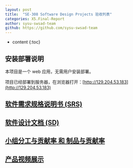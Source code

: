 ```yaml
---
layout: post
title:  "SE-308 Software Design Projects 验收列表"
categories: X5.Final-Report
author: sysu-swsad-team
github: https://github.com/sysu-swsad-team
---
```


* content
{:toc}

## 安装部署说明

本项目是一个 web 应用，无需用户安装部署。

项目已经部署到服务器，在浏览器打开：[http://129.204.53.183](http://129.204.53.183)

## [软件需求规格说明书 (SRS)](https://sysu-swsad-team.github.io/#6.%E9%9C%80%E6%B1%82%E8%A7%84%E6%A0%BC%E8%AF%B4%E6%98%8E%E4%B9%A6-ref)

## [软件设计文档 (SD)](https://sysu-swsad-team.github.io/#7.%E8%AE%BE%E8%AE%A1%E8%AF%B4%E6%98%8E%E4%B9%A6-ref)

## [小组分工与贡献率 和 制品与贡献率](https://sysu-swsad-team.github.io/x5.final-report/X5.00.%E5%B0%8F%E7%BB%84%E5%88%86%E5%B7%A5%E4%B8%8E%E8%B4%A1%E7%8C%AE%E7%8E%87%E8%AF%B4%E6%98%8E/)

## [产品视频展示](https://sysu-swsad-team.github.io/categories/#9.%E6%88%90%E5%93%81%E5%B1%95%E7%A4%BA-ref)